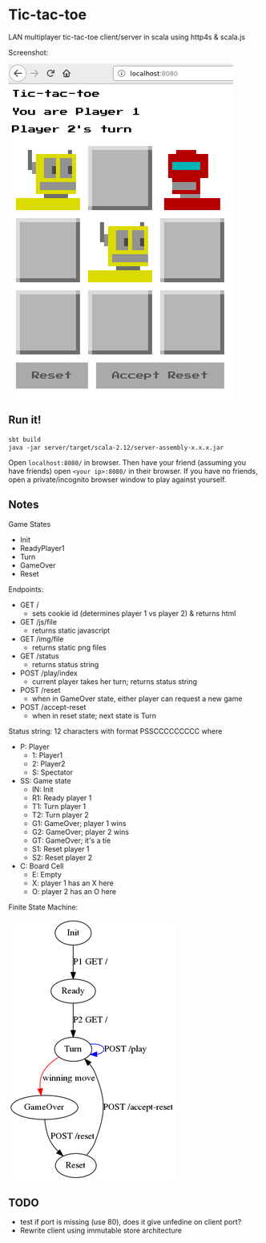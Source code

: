 Tic-tac-toe
===========

LAN multiplayer tic-tac-toe client/server in scala using http4s & scala.js

Screenshot:

![doc/client.png](doc/client.png)


Run it!
-------

```
sbt build
java -jar server/target/scala-2.12/server-assembly-x.x.x.jar
```

Open `localhost:8080/` in browser.
Then have your friend (assuming you have friends) open `<your ip>:8080/` in their browser.
If you have no friends, open a private/incognito browser window to play against yourself.


Notes
-----

Game States
- Init
- ReadyPlayer1
- Turn
- GameOver
- Reset

Endpoints:
- GET /
    - sets cookie id (determines player 1 vs player 2) & returns html
- GET /js/file
    - returns static javascript
- GET /img/file
    - returns static png files
- GET /status
    - returns status string
- POST /play/index
    - current player takes her turn; returns status string
- POST /reset
    - when in GameOver state, either player can request a new game
- POST /accept-reset
    - when in reset state; next state is Turn

Status string: 12 characters with format PSSCCCCCCCCC where
- P: Player
    - 1: Player1
    - 2: Player2
    - S: Spectator
- SS: Game state
    - IN: Init
    - R1: Ready player 1
    - T1: Turn player 1
    - T2: Turn player 2
    - G1: GameOver; player 1 wins
    - G2: GameOver; player 2 wins
    - GT: GameOver; it's a tie
    - S1: Reset player 1
    - S2: Reset player 2
- C: Board Cell
    - E: Empty
    - X: player 1 has an X here
    - O: player 2 has an O here

Finite State Machine:

![doc/finite-state-machine.png](doc/finite-state-machine.png)


TODO
----

- test if port is missing (use 80), does it give unfedine on client port?
- Rewrite client using immutable store architecture
